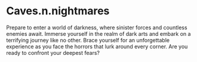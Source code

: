 # Caves.n.nightmares
Prepare to enter a world of darkness, where sinister forces and countless enemies await. Immerse yourself in the realm of dark arts and embark on a terrifying journey like no other. Brace yourself for an unforgettable experience as you face the horrors that lurk around every corner. Are you ready to confront your deepest fears?
